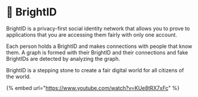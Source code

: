 # 🔆 BrightID

BrightID is a privacy-first social identity network that allows you to prove to applications that you are accessing them fairly with only one account.

Each person holds a BrightID and makes connections with people that know them. A graph is formed with their BrightID and their connections and fake BrightIDs are detected by analyzing the graph.

BrightID is a stepping stone to create a fair digital world for all citizens of the world.

{% embed url="https://www.youtube.com/watch?v=KUe8tRX7xFc" %}



